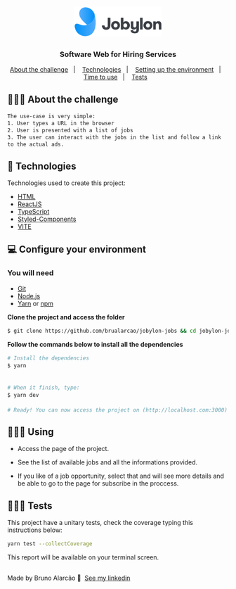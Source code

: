 <h1 align="center">
  <img alt="Logo" src="/src/assets/svg/jobylon-logo.svg" width="200px">
</h1>

<h3 align="center">
  Software Web for Hiring Services
</h3>

<p align="center">
  <a href="#about">About the challenge</a>&nbsp;&nbsp;&nbsp;|&nbsp;&nbsp;&nbsp;
  <a href="#technologies">Technologies</a>&nbsp;&nbsp;&nbsp;|&nbsp;&nbsp;&nbsp;
  <a href="#started">Setting up the environment</a>&nbsp;&nbsp;&nbsp;|&nbsp;&nbsp;&nbsp;
  <a href="#use">Time to use</a>&nbsp;&nbsp;&nbsp;|&nbsp;&nbsp;&nbsp;
  <a href="#use">Tests</a>&nbsp;&nbsp;&nbsp;
</p>

<div id="about"></div>

## 💇🏻‍♂️ About the challenge

    The use-case is very simple:
    1. User types a URL in the browser
    2. User is presented with a list of jobs
    3. The user can interact with the jobs in the list and follow a link to the actual ads.


<div id="technologies"></div>

## 🚀 Technologies

Technologies used to create this project:

- [HTML](https://developer.mozilla.org/pt-BR/docs/Web/HTML)
- [ReactJS](https://pt-br.reactjs.org/)
- [TypeScript](https://www.typescriptlang.org/)
- [Styled-Components](https://styled-components.com/)
- [VITE](https://vitejs.dev/)



<div id="started"></div>

## 💻 Configure your environment

### You will need

- [Git](https://git-scm.com/)
- [Node.js](https://nodejs.org/en/)
- [Yarn](https://classic.yarnpkg.com/) or [npm](https://www.npmjs.com/)

**Clone the project and access the folder**

```bash
$ git clone https://github.com/brualarcao/jobylon-jobs && cd jobylon-jobs
```


**Follow the commands below to install all the dependencies**

```bash
# Install the dependencies
$ yarn


# When it finish, type:
$ yarn dev

# Ready! You can now access the project on (http://localhost.com:3000) in your browser.
```


<div id="use"></div>

## 👨🏻‍💻 Using

 * Access the page of the project.

 * See the list of available jobs and all the informations provided.

 * If you like of a job opportunity, select that and will see more details and be able to go to the page for subscribe in the proccess.

<div id="tests"></div>

## 👨🏻‍🔧 Tests
This project have a unitary tests, check the coverage typing this instructions below:

```bash
yarn test --collectCoverage
```

This report will be available on your terminal screen.


##
Made by Bruno Alarcão 👋 &nbsp;[See my linkedin](https://www.linkedin.com/in/bruno-alarc%C3%A3o-271253103/)
